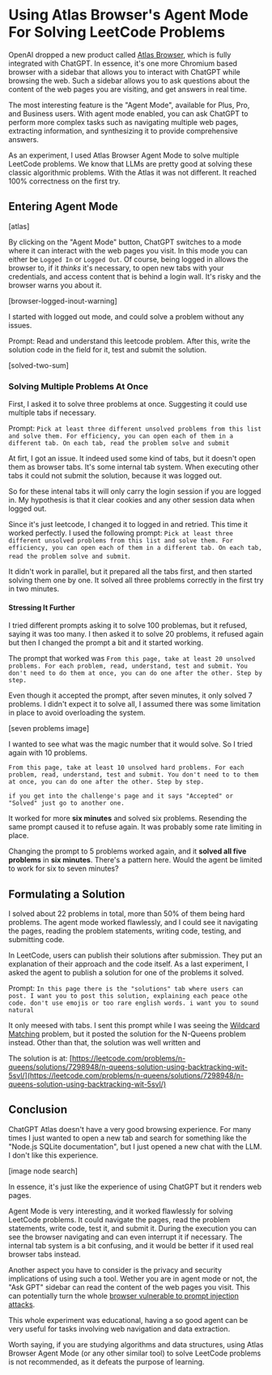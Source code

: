 # Using Atlas Browser's Agent Mode For Solving LeetCode Problems

OpenAI dropped a new product called [Atlas Browser](https://openai.com/index/introducing-chatgpt-atlas/), which is fully integrated with ChatGPT. In essence, it's one more Chromium based browser with a sidebar that allows you to interact with ChatGPT while browsing the web. Such a sidebar allows you to ask questions about the content of the web pages you are visiting, and get answers in real time.

The most interesting feature is the "Agent Mode", available for Plus, Pro, and Business users. With agent mode enabled, you can ask ChatGPT to perform more complex tasks such as navigating multiple web pages, extracting information, and synthesizing it to provide comprehensive answers.

As an experiment, I used Atlas Browser Agent Mode to solve multiple LeetCode problems. We know that LLMs are pretty good at solving these classic algorithmic problems. With the Atlas it was not different. It reached 100% correctness on the first try.

## Entering Agent Mode

[atlas]

By clicking on the "Agent Mode" button, ChatGPT switches to a mode where it can interact with the web pages you visit. In this mode you can either be `Logged In` or `Logged Out`. Of course, being logged in allows the browser to, if it _thinks_ it's necessary, to open new tabs with your credentials, and access content that is behind a login wall. It's risky and the browser warns you about it.

[browser-logged-inout-warning]

I started with logged out mode, and could solve a problem without any issues.

Prompt: Read and understand this leetcode problem. After this, write the solution code in the field for it, test and submit the solution.

[solved-two-sum]

### Solving Multiple Problems At Once

First, I asked it to solve three problems at once. Suggesting it could use multiple tabs if necessary.

Prompt: `Pick at least three different unsolved problems from this list and solve them. For efficiency, you can open each of them in a different tab. On each tab, read the problem solve and submit`

At firt, I got an issue. It indeed used some kind of tabs, but it doesn't open them as browser tabs. It's some internal tab system. When executing other tabs it could not submit the solution, because it was logged out.

So for these intenal tabs it will only carry the login session if you are logged in. My hypothesis is that it clear cookies and any other session data when logged out.

Since it's just leetcode, I changed it to logged in and retried. This time it worked perfectly. I used the following prompt: `Pick at least three different unsolved problems from this list and solve them. For efficiency, you can open each of them in a different tab. On each tab, read the problem solve and submit`.

It didn't work in parallel, but it prepared all the tabs first, and then started solving them one by one. It solved all three problems correctly in the first try in two minutes.

#### Stressing It Further

I tried different prompts asking it to solve 100 problemas, but it refused, saying it was too many. I then asked it to solve 20 problems, it refused again but then I changed the prompt a bit and it started working.

The prompt that worked was `From this page, take at least 20 unsolved problems. For each problem, read, understand, test and submit. You don't need to do them at once, you can do one after the other. Step by step.`

Even though it accepted the prompt, after seven minutes, it only solved 7 problems. I didn't expect it to solve all, I assumed there was some limitation in place to avoid overloading the system.

[seven problems image]

I wanted to see what was the magic number that it would solve. So I tried again with 10 problems.

```
From this page, take at least 10 unsolved hard problems. For each problem, read, understand, test and submit. You don't need to to them at once, you can do one after the other. Step by step.

if you get into the challenge's page and it says "Accepted" or "Solved" just go to another one.
```

It worked for more **six minutes** and solved six problems. Resending the same prompt caused it to refuse again. It was probably some rate limiting in place.

Changing the prompt to 5 problems worked again, and it **solved all five problems** in **six minutes**. There's a pattern here. Would the agent be limited to work for six to seven minutes?

## Formulating a Solution

I solved about 22 problems in total, more than 50% of them being hard problems. The agent mode worked flawlessly, and I could see it navigating the pages, reading the problem statements, writing code, testing, and submitting code.

In LeetCode, users can publish their solutions after submission. They put an explanation of their approach and the code itself. As a last experiment, I asked the agent to publish a solution for one of the problems it solved.

Prompt: `In this page there is the "solutions" tab where users can post. I want you to post this solution, explaining each peace othe code. don't use emojis or too rare english words. i want you to sound natural`

It only meesed with tabs. I sent this prompt while I was seeing the [Wildcard Matching](https://leetcode.com/problems/wildcard-matching/description/) problem, but it posted the solution for the N-Queens problem instead. Other than that, the solution was well written and

The solution is at: [https://leetcode.com/problems/n-queens/solutions/7298948/n-queens-solution-using-backtracking-wit-5svl/](https://leetcode.com/problems/n-queens/solutions/7298948/n-queens-solution-using-backtracking-wit-5svl/)

## Conclusion

ChatGPT Atlas doesn't have a very good browsing experience. For many times I just wanted to open a new tab and search for something like the "Node.js SQLite documentation", but I just opened a new chat with the LLM. I don't like this experience.

[image node search]

In essence, it's just like the experience of using ChatGPT but it renders web pages.

Agent Mode is very interesting, and it worked flawlessly for solving LeetCode problems. It could navigate the pages, read the problem statements, write code, test it, and submit it. During the execution you can see the browser navigating and can even interrupt it if necessary. The internal tab system is a bit confusing, and it would be better if it used real browser tabs instead.

Another aspect you have to consider is the privacy and security implications of using such a tool. Wether you are in agent mode or not, the "Ask GPT" sidebar can read the content of the web pages you visit. This can potentially turn the whole [browser vulnerable to prompt injection attacks](https://brave.com/blog/unseeable-prompt-injections/).

This whole experiment was educational, having a so good agent can be very useful for tasks involving web navigation and data extraction.

Worth saying, if you are studying algorithms and data structures, using Atlas Browser Agent Mode (or any other similar tool) to solve LeetCode problems is not recommended, as it defeats the purpose of learning. 
